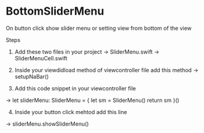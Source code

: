 # BottomSliderMenu
On button click show slider menu or setting view from bottom of the view



Steps

1. Add these two files in your project
 -> SliderMenu.swift
 -> SliderMenuCell.swift
 
 2. Inside your viewdidload method of viewcontroller file add this method
 -> setupNaBar()
 
 3. Add this code snippet in your viewcontroller file
 
 
 
 ->     let sliderMenu: SliderMenu = {
        let sm = SliderMenu()
        return sm
       }()
       
       
       

  4. Inside your button click mehtod add this line
  
  
  
  -> sliderMenu.showSliderMenu()
